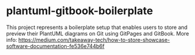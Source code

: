 # plantuml-gitbook-boilerplate
This project represents a boilerplate setup that enables users to store and preview their PlantUML diagrams on Git using GitPages and GitBook. More info: https://medium.com/takeaway-tech/how-to-store-showcase-software-documentation-fe536e744b6f
